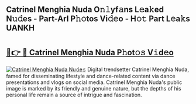 ## Catrinel Menghia Nuda O𝚗𝚕yf𝚊ns L𝚎a𝚔ed N𝚞𝚍es - Part-ArI P𝚑𝚘tos Vi𝚍𝚎o - H𝚘𝚝 Part L𝚎a𝚔s UANKH

# <h2><a href="http://kf42axs.oniu.top/?m=Catrinel+Menghia+Nuda">🔗👉 🔴 Catrinel Menghia Nuda P𝚑ot𝚘𝚜 V𝚒d𝚎o</a></h2>

[![Catrinel Menghia Nuda Nu𝚍e𝚜](https://i.imgur.com/0qMVB7G.gif)](http://kf42axs.oniu.top/?m=Catrinel+Menghia+Nuda)
Digital trendsetter Catrinel Menghia Nuda, famed for disseminating lifestyle and dance-related content via dance presentations and vlogs on social media. Catrinel Menghia Nuda's public image is marked by its friendly and genuine nature, but the depths of his personal life remain a source of intrigue and fascination.  
